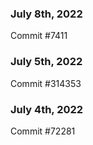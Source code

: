 ### July 8th, 2022

Commit #7411

### July 5th, 2022

Commit #314353


### July 4th, 2022

Commit #72281

